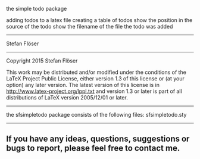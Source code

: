 the simple todo package

adding todos to a latex file
creating a table of todos
show the position in the source of the todo
show the filename of the file the todo was added

------------------
Stefan Flöser

------------------
Copyright 2015 Stefan Flöser

This work may be distributed and/or modified under the
conditions of the LaTeX Project Public License, either version 1.3
of this license or (at your option) any later version.
The latest version of this license is in
  http://www.latex-project.org/lppl.txt
and version 1.3 or later is part of all distributions of LaTeX
version 2005/12/01 or later.

-------------------------------------------------------------------------
the sfsimpletodo package consists of the following files:
sfsimpletodo.sty

--------------------------------------------------------------------------
If you have any ideas, questions, suggestions or bugs to report, please
feel free to contact me.
-------------------------------------------------------------------------- 
